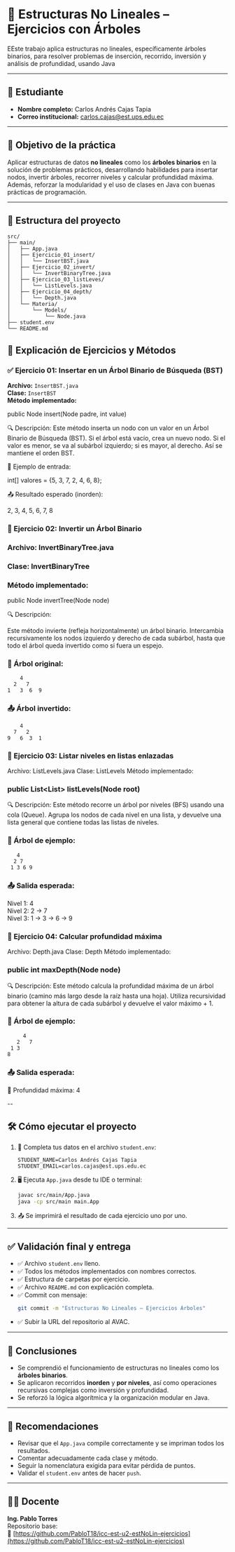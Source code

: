 # 🌳 Estructuras No Lineales – Ejercicios con Árboles

EEste trabajo aplica estructuras no lineales, específicamente árboles binarios, para resolver problemas de inserción, recorrido, inversión y análisis de profundidad, usando Java

---

## 👤 Estudiante

- **Nombre completo:** Carlos Andrés Cajas Tapia  
- **Correo institucional:** carlos.cajas@est.ups.edu.ec

---

## 🎯 Objetivo de la práctica

Aplicar estructuras de datos **no lineales** como los **árboles binarios** en la solución de problemas prácticos, desarrollando habilidades para insertar nodos, invertir árboles, recorrer niveles y calcular profundidad máxima. Además, reforzar la modularidad y el uso de clases en Java con buenas prácticas de programación.

---

## 📁 Estructura del proyecto

```
src/
├── main/
│   ├── App.java
│   ├── Ejercicio_01_insert/
│   │   └── InsertBST.java
│   ├── Ejercicio_02_invert/
│   │   └── InvertBinaryTree.java
│   ├── Ejercicio_03_listLeves/
│   │   └── ListLevels.java
│   ├── Ejercicio_04_depth/
│   │   └── Depth.java
│   └── Materia/
│       └── Models/
│           └── Node.java
├── student.env
└── README.md
```

## 🧪 Explicación de Ejercicios y Métodos

### ✅ Ejercicio 01: Insertar en un Árbol Binario de Búsqueda (BST)

**Archivo:** `InsertBST.java`  
**Clase:** `InsertBST`  
**Método implementado:** 



public Node insert(Node padre, int value)

🔍 Descripción:
Este método inserta un nodo con un valor en un Árbol Binario de Búsqueda (BST). Si el árbol está vacío, crea un nuevo nodo. Si el valor es menor, se va al subárbol izquierdo; si es mayor, al derecho. Así se mantiene el orden BST.

🧪 Ejemplo de entrada:

int[] valores = {5, 3, 7, 2, 4, 6, 8};

📤 Resultado esperado (inorden):

2, 3, 4, 5, 6, 7, 8

### 🔄 Ejercicio 02: Invertir un Árbol Binario
### Archivo: InvertBinaryTree.java
### Clase: InvertBinaryTree
### Método implementado:


public Node invertTree(Node node)

🔍 Descripción:

Este método invierte (refleja horizontalmente) un árbol binario. Intercambia recursivamente los nodos izquierdo y derecho de cada subárbol, hasta que todo el árbol queda invertido como si fuera un espejo.

### 🧪 Árbol original:
        4
      2   7
    1   3  6  9



### 📤 Árbol invertido:

        4
      7   2
    9   6  3  1




 
### 🌿 Ejercicio 03: Listar niveles en listas enlazadas
Archivo: ListLevels.java
Clase: ListLevels
Método implementado:


### public List<List<Node>> listLevels(Node root)
🔍 Descripción:
Este método recorre un árbol por niveles (BFS) usando una cola (Queue). Agrupa los nodos de cada nivel en una lista, y devuelve una lista general que contiene todas las listas de niveles.

### 🧪 Árbol de ejemplo:
    
       4
      2 7
     1 3 6 9
### 📤 Salida esperada:


Nivel 1: 4  
Nivel 2: 2 -> 7  
Nivel 3: 1 -> 3 -> 6 -> 9

### 📏 Ejercicio 04: Calcular profundidad máxima
Archivo: Depth.java
Clase: Depth
Método implementado:

### public int maxDepth(Node node)
🔍 Descripción:
Este método calcula la profundidad máxima de un árbol binario (camino más largo desde la raíz hasta una hoja). Utiliza recursividad para obtener la altura de cada subárbol y devuelve el valor máximo + 1.

### 🧪 Árbol de ejemplo:


         4
       2   7
     1 3
    8
### 📤 Salida esperada:


🔢 Profundidad máxima: 4

--

## 🛠️ Cómo ejecutar el proyecto

1. 📌 Completa tus datos en el archivo `student.env`:
   ```env
   STUDENT_NAME=Carlos Andrés Cajas Tapia
   STUDENT_EMAIL=carlos.cajas@est.ups.edu.ec
   ```

2. 🖥️ Ejecuta `App.java` desde tu IDE o terminal:
   ```bash
   javac src/main/App.java
   java -cp src/main main.App
   ```

3. 📤 Se imprimirá el resultado de cada ejercicio uno por uno.

---

## ✅ Validación final y entrega

- ✅ Archivo `student.env` lleno.
- ✅ Todos los métodos implementados con nombres correctos.
- ✅ Estructura de carpetas por ejercicio.
- ✅ Archivo `README.md` con explicación completa.
- ✅ Commit con mensaje:
  ```bash
  git commit -m "Estructuras No Lineales – Ejercicios Árboles"
  ```
- ✅ Subir la URL del repositorio al AVAC.

---

## 🧠 Conclusiones

- Se comprendió el funcionamiento de estructuras no lineales como los **árboles binarios**.
- Se aplicaron recorridos **inorden** y **por niveles**, así como operaciones recursivas complejas como inversión y profundidad.
- Se reforzó la lógica algorítmica y la organización modular en Java.

---

## 📌 Recomendaciones

- Revisar que el `App.java` compile correctamente y se impriman todos los resultados.
- Comentar adecuadamente cada clase y método.
- Seguir la nomenclatura exigida para evitar pérdida de puntos.
- Validar el `student.env` antes de hacer `push`.

---

## 👨‍🏫 Docente

**Ing. Pablo Torres**  
Repositorio base:  
🔗 [https://github.com/PabloT18/icc-est-u2-estNoLin-ejercicios](https://github.com/PabloT18/icc-est-u2-estNoLin-ejercicios)




